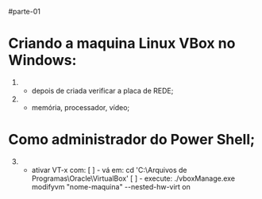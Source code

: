 
#parte-01


# Criando a maquina Linux VBox no Windows: 
1. - depois de criada verificar a placa de REDE;
2. - memória, processador, vídeo;

# Como administrador do Power Shell;
3. - ativar VT-x com:
[ ] - vá em: cd 'C:\Arquivos de Programas\Oracle\VirtualBox\'
 [ ] - execute: ./vboxManage.exe modifyvm "nome-maquina" --nested-hw-virt on
